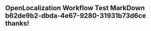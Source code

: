 <properties
ms.topic="hero-topic1"
ms.test1="hero-topic"
ms.test2="test"/>

## OpenLocalization Workflow Test MarkDown b62de9b2-dbda-4e67-9280-31931b73d6ce thanks!
